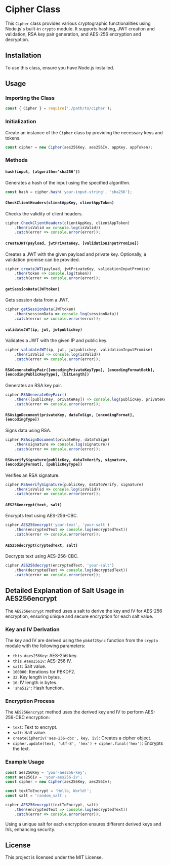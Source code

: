 # Cipher Class

This `Cipher` class provides various cryptographic functionalities using Node.js's built-in `crypto` module. It supports hashing, JWT creation and validation, RSA key pair generation, and AES-256 encryption and decryption.

## Installation

To use this class, ensure you have Node.js installed.

## Usage

### Importing the Class

```javascript
const { Cipher } = require('./path/to/cipher');
```

### Initialization

Create an instance of the `Cipher` class by providing the necessary keys and tokens.

```javascript
const cipher = new Cipher(aes256Key, aes256Iv, appKey, appToken);
```

### Methods

#### `hash(input, [algorithm='sha256'])`

Generates a hash of the input using the specified algorithm.

```javascript
const hash = cipher.hash('your-input-string', 'sha256');
```

#### `CheckClientHeaders(clientAppKey, clientAppToken)`

Checks the validity of client headers.

```javascript
cipher.CheckClientHeaders(clientAppKey, clientAppToken)
    .then(isValid => console.log(isValid))
    .catch(error => console.error(error));
```

#### `createJWT(payload, jwtPrivateKey, [validationInputPromise])`

Creates a JWT with the given payload and private key. Optionally, a validation promise can be provided.

```javascript
cipher.createJWT(payload, jwtPrivateKey, validationInputPromise)
    .then(token => console.log(token))
    .catch(error => console.error(error));
```
#### `getSessionData(JWTtoken)`

Gets session data from a JWT.

```javascript
cipher.getSessionData(JWTtoken)
    .then(sessionData => console.log(sessionData))
    .catch(error => console.error(error));
```

#### `validateJWT(ip, jwt, jwtpublickey)`

Validates a JWT with the given IP and public key.

```javascript
cipher.validateJWT(ip, jwt, jwtpublickey, validationInputPromise)
    .then(isValid => console.log(isValid))
    .catch(error => console.error(error));
```

#### `RSAGenerateKeyPair([encodingPrivateKeyType], [encodingFormatBoth], [encodingPublicKeyType], [bitLength])`

Generates an RSA key pair.

```javascript
cipher.RSAGenerateKeyPair()
    .then(([publicKey, privateKey]) => console.log(publicKey, privateKey))
    .catch(error => console.error(error));
```

#### `RSAsignDocument(privateKey, dataToSign, [encodingFormat], [encodingType])`

Signs data using RSA.

```javascript
cipher.RSAsignDocument(privateKey, dataToSign)
    .then(signature => console.log(signature))
    .catch(error => console.error(error));
```

#### `RSAverifySignature(publicKey, dataToVerify, signature, [encodingFormat], [publicKeyType])`

Verifies an RSA signature.

```javascript
cipher.RSAverifySignature(publicKey, dataToVerify, signature)
    .then(isValid => console.log(isValid))
    .catch(error => console.error(error));
```

#### `AES256encrypt(text, salt)`

Encrypts text using AES-256-CBC.

```javascript
cipher.AES256encrypt('your-text', 'your-salt')
    .then(encryptedText => console.log(encryptedText))
    .catch(error => console.error(error));
```

#### `AES256decrypt(cryptedText, salt)`

Decrypts text using AES-256-CBC.

```javascript
cipher.AES256decrypt(encryptedText, 'your-salt')
    .then(decryptedText => console.log(decryptedText))
    .catch(error => console.error(error));
```


## Detailed Explanation of Salt Usage in AES256encrypt

The `AES256encrypt` method uses a salt to derive the key and IV for AES-256 encryption, ensuring unique and secure encryption for each salt value.

### Key and IV Derivation

The key and IV are derived using the `pbkdf2Sync` function from the `crypto` module with the following parameters:
- `this.#aes256Key`: AES-256 key.
- `this.#aes256Iv`: AES-256 IV.
- `salt`: Salt value.
- `100000`: Iterations for PBKDF2.
- `32`: Key length in bytes.
- `16`: IV length in bytes.
- `'sha512'`: Hash function.

### Encryption Process

The `AES256encrypt` method uses the derived key and IV to perform AES-256-CBC encryption:
- `text`: Text to encrypt.
- `salt`: Salt value.
- `createCipheriv('aes-256-cbc', key, iv)`: Creates a cipher object.
- `cipher.update(text, 'utf-8', 'hex') + cipher.final('hex')`: Encrypts the text.

### Example Usage

```javascript
const aes256Key = 'your-aes256-key';
const aes256Iv = 'your-aes256-iv';
const cipher = new Cipher(aes256Key, aes256Iv);

const textToEncrypt = 'Hello, World!';
const salt = 'random_salt';

cipher.AES256encrypt(textToEncrypt, salt)
    .then(encryptedText => console.log(encryptedText))
    .catch(error => console.error(error));
```

Using a unique salt for each encryption ensures different derived keys and IVs, enhancing security.


## License

This project is licensed under the MIT License.
